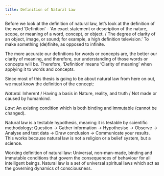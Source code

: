 ```yaml
---
title: Definition of Natural Law
---
```


Before we look at the definition of natural law, let’s look at the definition of the word
‘Definition’ – ‘An exact statement or description of the nature, scope, or meaning of a word,
concept, or object. / The degree of clarity of an object, image, or sound; for example, a high definition television.’ To make something (de)finite, as opposed to infinite.

The more accurate our definitions for words or concepts are, the better our clarity of meaning, and therefore, our understanding of those words or concepts will be. Therefore, ‘Definition’ means ‘Clarity of meaning’ when applying it to words and concepts.

Since most of this thesis is going to be about natural law from here on out, we must know the
definition of the concept:

<p class="emp">
<i>Natural</i>: Inherent / Having a basis in Nature, reality, and truth / Not made or caused by humankind.
</p>

<p class="emp">
<i>Law:</i> An existing condition which is both binding and immutable (cannot be changed).
</p>

Natural law is a testable hypothesis, meaning it is testable by scientific methodology:
Question → Gather information → Hypothesise → Observe → Analyse and test data →
Draw conclusion → Communicate your results. This works because natural law is not a religion or a belief system, but a science.

<p class="emp">
Working definition of natural law: Universal, non-man-made, binding and immutable
conditions that govern the consequences of behaviour for all intelligent beings. Natural law is a set of universal spiritual laws which act as the governing dynamics of consciousness.
</p>

